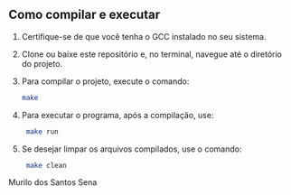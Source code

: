 ## Como compilar e executar

1. Certifique-se de que você tenha o GCC instalado no seu sistema.

2. Clone ou baixe este repositório e, no terminal, navegue até o diretório do projeto.

3. Para compilar o projeto, execute o comando:

   ```bash
   make

4. Para executar o programa, após a compilação, use:

   ```bash
    make run

5. Se desejar limpar os arquivos compilados, use o comando:

   ```bash
    make clean


Murilo dos Santos Sena